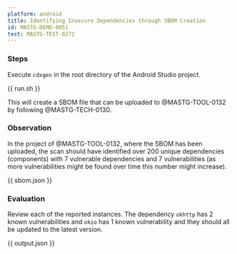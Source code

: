 ```yaml
---
platform: android
title: Identifying Insecure Dependencies through SBOM Creation
id: MASTG-DEMO-0051
test: MASTG-TEST-0272
---
```


### Steps

Execute `cdxgen` in the root directory of the Android Studio project.

{{ run.sh }}

This will create a SBOM file that can be uploaded to @MASTG-TOOL-0132 by following @MASTG-TECH-0130.

### Observation

In the project of @MASTG-TOOL-0132, where the SBOM has been uploaded, the scan should have identified over 200 unique dependencies (components) with 7 vulnerable dependencies and 7 vulnerabilities (as more vulnerabilities might be found over time this number might increase).

{{ sbom.json }}

### Evaluation

Review each of the reported instances. The dependency `okhttp` has 2 known vulnerabilities and `okio` has 1 known vulnerability and they should all be updated to the latest version.

{{ output.json }}
